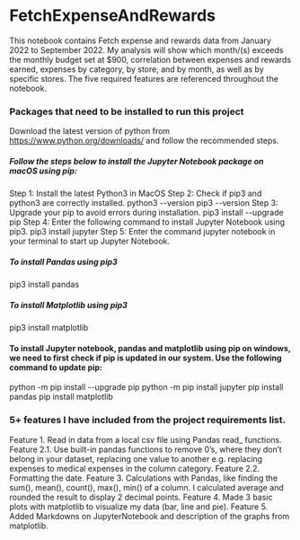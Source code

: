 # FetchExpenseAndRewards
This notebook contains Fetch expense and rewards data from January 2022 to September 2022. My analysis will show which month/(s) exceeds the monthly budget set at $900, correlation between expenses and rewards earned, expenses by category, by store, and by month, as well as by specific stores. The five required features are referenced throughout the notebook.

### Packages that need to be installed to run this project
Download the latest version of python from https://www.python.org/downloads/ and follow the recommended steps.
   
##### Follow the steps below to install the Jupyter Notebook package on macOS using pip:
Step 1: Install the latest Python3 in MacOS
Step 2: Check if pip3 and python3 are correctly installed.
        python3 --version
        pip3 --version
Step 3: Upgrade your pip to avoid errors during installation.
        pip3 install --upgrade pip
Step 4: Enter the following command to install Jupyter Notebook using pip3.
        pip3 install jupyter
Step 5: Enter the command jupyter notebook in your terminal to start up Jupyter Notebook.

##### To install Pandas using pip3
pip3 install pandas

##### To install Matplotlib using pip3
pip3 install matplotlib

#### To install Jupyter  notebook, pandas and matplotlib using pip on windows, we need to first check if pip is updated in our system. Use the following command to update pip:
python -m pip install --upgrade pip
python -m pip install jupyter
pip install pandas
pip install matplotlib



### 5+ features I have included from the project requirements list.
Feature 1. Read in data from a local csv file using Pandas read_ functions.
Feature 2.1. Use built-in pandas functions to remove 0’s, where they don’t belong in your dataset, replacing one                value to another e.g. replacing expenses to medical expenses in the column category.
Feature 2.2. Formatting the date.
Feature 3. Calculations with Pandas, like finding the sum(), mean(), count(), max(), min() of a column. 
           I calculated average and rounded the result to display 2 decimal points.
Feature 4. Made 3 basic plots with matplotlib to visualize my data (bar, line and pie).
Feature 5. Added Markdowns on JupyterNotebook and description of the graphs from matplotlib.













